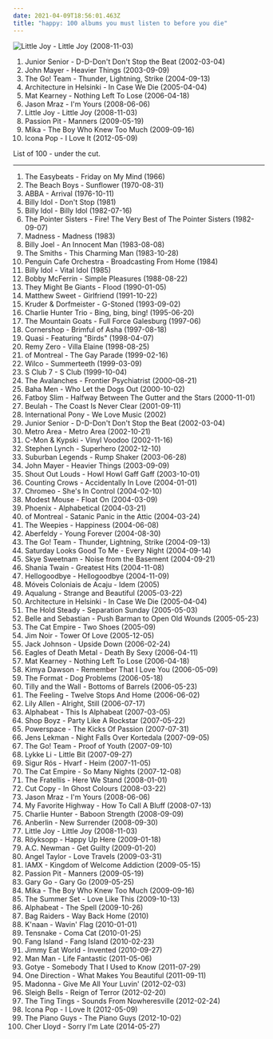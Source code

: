 ```yaml
---
date: 2021-04-09T18:56:01.463Z
title: "happy: 100 albums you must listen to before you die"
---
```

![Little Joy - Little Joy (2008-11-03)](http://coverartarchive.org/release/c2111aeb-1666-4b3d-9ba9-50e7f66c5de0/7171674981-500.jpg "Little Joy - Little Joy (2008-11-03)")
<ol class="albums">
<li data-cover="http://coverartarchive.org/release/7c71b328-e6ab-48b1-96b8-f1df0fca78eb/2981796820-500.jpg" data-tags="electronic, electronica, happy, dance" role="button">Junior Senior - D-D-Don't Don't Stop the Beat (2002-03-04)</li>
<li data-cover="http://coverartarchive.org/release/de5686c7-a301-476e-b4df-61f67f83824b/6621900880-500.jpg" data-tags="john mayer, rock" role="button">John Mayer - Heavier Things (2003-09-09)</li>
<li data-cover="https://img.discogs.com/Gl0JdmtBh4Bu5ENhknStJ6146Ig=/fit-in/600x645/filters:strip_icc():format(jpeg):mode_rgb():quality(90)/discogs-images/R-8577781-1464404138-7605.jpeg.jpg" data-tags="indie, indie rock" role="button">The Go! Team - Thunder, Lightning, Strike (2004-09-13)</li>
<li data-cover="https://img.discogs.com/dvj5OpSy9aqWBgTg6DzCum06chU=/fit-in/280x243/filters:strip_icc():format(jpeg):mode_rgb():quality(90)/discogs-images/R-747219-1242292656.jpeg.jpg" data-tags="indie pop" role="button">Architecture in Helsinki - In Case We Die (2005-04-04)</li>
<li data-cover="https://img.discogs.com/ihYWSmPw0AwWWyMFFIaHYTuzsU8=/fit-in/220x219/filters:strip_icc():format(jpeg):mode_rgb():quality(90)/discogs-images/R-2116301-1439610592-2602.jpeg.jpg" data-tags="mat kearney" role="button">Mat Kearney - Nothing Left To Lose (2006-04-18)</li>
<li data-cover="https://via.placeholder.com/450" data-tags="jason mraz" role="button">Jason Mraz - I'm Yours (2008-06-06)</li>
<li data-cover="http://coverartarchive.org/release/c2111aeb-1666-4b3d-9ba9-50e7f66c5de0/7171674981-500.jpg" data-tags="happy" role="button">Little Joy - Little Joy (2008-11-03)</li>
<li data-cover="http://coverartarchive.org/release/830e2a21-1e76-40ad-a4a5-9a1b12d656ff/11102770324-500.jpg" data-tags="electronic, indie pop, indie" role="button">Passion Pit - Manners (2009-05-19)</li>
<li data-cover="https://img.discogs.com/IKYwr9L9ZoxLmVAvJk4Myb1_G_Y=/fit-in/600x530/filters:strip_icc():format(jpeg):mode_rgb():quality(90)/discogs-images/R-8105976-1553876160-6124.jpeg.jpg" data-tags="pop, mika" role="button">Mika - The Boy Who Knew Too Much (2009-09-16)</li>
<li data-cover="http://coverartarchive.org/release/887f5886-3ade-4b40-b9b0-8a9dc17912be/5213943610-500.jpg" data-tags="i love it, electronic" role="button">Icona Pop - I Love It (2012-05-09)</li>
</ol>
List of 100 - under the cut.
<!-- more -->

_________________

<ol class="albums">
<li data-cover="https://img.discogs.com/MG4zQYJohrZLveLfzk8f7C0DvGA=/fit-in/600x596/filters:strip_icc():format(jpeg):mode_rgb():quality(90)/discogs-images/R-5891387-1549371617-9485.jpeg.jpg" data-tags="classic rock, 60s, psychedelic, oldies, beat" role="button">
The Easybeats - Friday on My Mind (1966)
</li>
<li data-cover="http://coverartarchive.org/release/4831d4b1-ef4c-3140-b7b3-b629bd4b0eed/26221497654-500.jpg" data-tags="70s" role="button">
The Beach Boys - Sunflower (1970-08-31)
</li>
<li data-cover="http://coverartarchive.org/release/f2e7464f-d63b-426b-9a11-6c12c3b5bb84/18748080001-500.jpg" data-tags="pop, 70s" role="button">
ABBA - Arrival (1976-10-11)
</li>
<li data-cover="http://coverartarchive.org/release/6671f035-bb7f-48f3-98a3-99ca33202c67/14753977630-500.jpg" data-tags="80s, happy, 1981 albums, flashback alternatives, gespannt" role="button">
Billy Idol - Don't Stop (1981)
</li>
<li data-cover="https://img.discogs.com/PCgnxVCzzTl-HSsQaU4qnKhloN4=/fit-in/600x600/filters:strip_icc():format(jpeg):mode_rgb():quality(90)/discogs-images/R-600291-1175787502.jpeg.jpg" data-tags="rock, 80s, new wave" role="button">
Billy Idol - Billy Idol (1982-07-16)
</li>
<li data-cover="https://img.discogs.com/8d8f8f69c0b35de09d8b8b063a3d2cd54dd9e234/images/spacer.gif" data-tags="happy, being a kid, p sisters" role="button">
The Pointer Sisters - Fire! The Very Best of The Pointer Sisters (1982-09-07)
</li>
<li data-cover="http://coverartarchive.org/release/3c7258c3-1d4a-4d86-a84c-962a633c386a/7467485718-500.jpg" data-tags="happy, ska, steveadams fm, steveadamsfm" role="button">
Madness - Madness (1983)
</li>
<li data-cover="http://coverartarchive.org/release/bc1be554-7601-3b7e-9cdf-ca98e8e98d0d/9466376999-500.jpg" data-tags="80s, pop, classic rock" role="button">
Billy Joel - An Innocent Man (1983-08-08)
</li>
<li data-cover="https://img.discogs.com/Feym80uVoAut1K5XZG7_l0q_F3M=/fit-in/600x601/filters:strip_icc():format(jpeg):mode_rgb():quality(90)/discogs-images/R-1493201-1541766046-7285.jpeg.jpg" data-tags="happy, brit pop" role="button">
The Smiths - This Charming Man (1983-10-28)
</li>
<li data-cover="http://coverartarchive.org/release/1d133e61-a564-42ce-b3cc-16de07129543/20137019781-500.jpg" data-tags="ambient, happy" role="button">
Penguin Cafe Orchestra - Broadcasting From Home (1984)
</li>
<li data-cover="http://coverartarchive.org/release/08c1b5dc-8b44-4039-b86f-c0dc4975cc27/9230305954-500.jpg" data-tags="80s, rock, new wave" role="button">
Billy Idol - Vital Idol (1985)
</li>
<li data-cover="https://img.discogs.com/N0yLwGB1N62q6L1sBZX0T-eJ_O8=/fit-in/600x595/filters:strip_icc():format(jpeg):mode_rgb():quality(90)/discogs-images/R-6339568-1416841014-5652.jpeg.jpg" data-tags="jazz, a cappella, vocal, reggae" role="button">
Bobby McFerrin - Simple Pleasures (1988-08-22)
</li>
<li data-cover="http://coverartarchive.org/release/22f6cbf4-bc17-4e61-bee9-77f86134426c/8972699010-500.jpg" data-tags="alternative" role="button">
They Might Be Giants - Flood (1990-01-05)
</li>
<li data-cover="http://coverartarchive.org/release/95beab7d-97df-4acc-8936-9c11f8e9ca46/8959933482-500.jpg" data-tags="rock, 90s, greatest albums of the 90s" role="button">
Matthew Sweet - Girlfriend (1991-10-22)
</li>
<li data-cover="https://img.discogs.com/LDoJ4fXQzmCA4wn5n-IRtTjqeP4=/fit-in/600x597/filters:strip_icc():format(jpeg):mode_rgb():quality(90)/discogs-images/R-3481-1568187492-9559.jpeg.jpg" data-tags="chillout, downtempo" role="button">
Kruder & Dorfmeister - G-Stoned (1993-09-02)
</li>
<li data-cover="http://coverartarchive.org/release/40f239f7-248d-4bcf-aae0-894afcd46ea2/9526033999-500.jpg" data-tags="jazz, happy, tenor saxophone, intelligent, modern jazz, nice, blue note, san francisco, simply amazing, radio friendly, kick out the jams, jazszsz, greasy granny, smart songwriter, charlie hunter trio, dave ellis" role="button">
Charlie Hunter Trio - Bing, bing, bing! (1995-06-20)
</li>
<li data-cover="http://coverartarchive.org/release/d6b43dea-a490-45ef-a2df-c4baf53324e2/7927182820-500.jpg" data-tags="indie" role="button">
The Mountain Goats - Full Force Galesburg (1997-06)
</li>
<li data-cover="https://img.discogs.com/N0DYQcqv2Jz9FvR27AOv7ZoFATA=/fit-in/600x531/filters:strip_icc():format(jpeg):mode_rgb():quality(90)/discogs-images/R-48731-1477864490-2799.jpeg.jpg" data-tags="electronica, indie rock, raga rock" role="button">
Cornershop - Brimful of Asha (1997-08-18)
</li>
<li data-cover="http://coverartarchive.org/release/51e264dd-6628-4007-a00c-3d067b72611f/5114498331-500.jpg" data-tags="indie, alternative rock, indie pop, happy, experimental rock, drums, lyrics, favorite drummers, sam coomes, sitrc: birds, dr small jukebox, janet weis, roxichord" role="button">
Quasi - Featuring "Birds" (1998-04-07)
</li>
<li data-cover="http://coverartarchive.org/release/520b1016-8544-48b7-808d-c3dc9f1b7424/15736645484-500.jpg" data-tags="alternative rock" role="button">
Remy Zero - Villa Elaine (1998-08-25)
</li>
<li data-cover="http://coverartarchive.org/release/ec296c98-a954-4ae2-9e50-40ec6753c6c3/28727949293-500.jpg" data-tags="indie pop, indie rock" role="button">
of Montreal - The Gay Parade (1999-02-16)
</li>
<li data-cover="http://coverartarchive.org/release/38a40944-ac73-4c8e-8638-ec0075b170ea/4530840085-500.jpg" data-tags="90s" role="button">
Wilco - Summerteeth (1999-03-09)
</li>
<li data-cover="http://coverartarchive.org/release/747a3c55-9561-427e-b703-7aacf43c249a/13619800579-500.jpg" data-tags="pop" role="button">
S Club 7 - S Club (1999-10-04)
</li>
<li data-cover="http://coverartarchive.org/release/17721db8-7694-4ab4-ac6a-9ebf9bb6e0f7/16291381884-500.jpg" data-tags="electronic" role="button">
The Avalanches - Frontier Psychiatrist (2000-08-21)
</li>
<li data-cover="http://coverartarchive.org/release/e1eb09f5-090f-4a15-8fa2-a8cf7c16d87d/11878814902-500.jpg" data-tags="eurodance" role="button">
Baha Men - Who Let the Dogs Out (2000-10-02)
</li>
<li data-cover="http://coverartarchive.org/release/dfc9ac28-7ec8-3052-8653-0b2eee239b58/9158817243-500.jpg" data-tags="electronic" role="button">
Fatboy Slim - Halfway Between The Gutter and the Stars (2000-11-01)
</li>
<li data-cover="https://img.discogs.com/Ibc3g8neRWGeMlXTjKh7Ue6p2I8=/fit-in/600x597/filters:strip_icc():format(jpeg):mode_rgb():quality(90)/discogs-images/R-1069108-1445584448-4000.jpeg.jpg" data-tags="indie pop, indie rock" role="button">
Beulah - The Coast Is Never Clear (2001-09-11)
</li>
<li data-cover="http://coverartarchive.org/release/58a7061d-6dc3-4fc0-84dd-c08a9c2293e3/27378446093-500.jpg" data-tags="electronica" role="button">
International Pony - We Love Music (2002)
</li>
<li data-cover="http://coverartarchive.org/release/7c71b328-e6ab-48b1-96b8-f1df0fca78eb/2981796820-500.jpg" data-tags="electronic, electronica, happy, dance" role="button">
Junior Senior - D-D-Don't Don't Stop the Beat (2002-03-04)
</li>
<li data-cover="http://coverartarchive.org/release/dddf9405-d33e-42d1-8c30-6bf0e69cafea/4482518089-500.jpg" data-tags="house" role="button">
Metro Area - Metro Area (2002-10-21)
</li>
<li data-cover="http://coverartarchive.org/release/4e40d5d9-5c54-4466-92cc-cd924ea45a8c/2978448714-500.jpg" data-tags="electronic, dance, happy, groovy, favs, lekkah, 4nas, nadh, vemu, mmwm" role="button">
C-Mon & Kypski - Vinyl Voodoo (2002-11-16)
</li>
<li data-cover="https://via.placeholder.com/450" data-tags="comedy" role="button">
Stephen Lynch - Superhero (2002-12-10)
</li>
<li data-cover="http://coverartarchive.org/release/d1acd38d-e01b-4de2-a929-ac1b72ec7d7c/3412654508-500.jpg" data-tags="ska" role="button">
Suburban Legends - Rump Shaker (2003-06-28)
</li>
<li data-cover="http://coverartarchive.org/release/de5686c7-a301-476e-b4df-61f67f83824b/6621900880-500.jpg" data-tags="john mayer, rock" role="button">
John Mayer - Heavier Things (2003-09-09)
</li>
<li data-cover="https://img.discogs.com/6GJfVqXu_BJ_fRyCbg5ue7oXqlI=/fit-in/208x208/filters:strip_icc():format(jpeg):mode_rgb():quality(90)/discogs-images/R-4383615-1363448225-9578.jpeg.jpg" data-tags="indie, swedish, indie rock" role="button">
Shout Out Louds - Howl Howl Gaff Gaff (2003-10-01)
</li>
<li data-cover="http://coverartarchive.org/release/490c329a-7ce9-4eb0-9b00-52175419d031/14684164202-500.jpg" data-tags="soundtrack, shrek" role="button">
Counting Crows - Accidentally In Love (2004-01-01)
</li>
<li data-cover="http://coverartarchive.org/release/1182aafc-c201-379d-ab99-52f604e25819/9749635411-500.jpg" data-tags="dance" role="button">
Chromeo - She's In Control (2004-02-10)
</li>
<li data-cover="https://img.discogs.com/Fcd_ngnmbfHMBVF1BuZQ5_7ndlI=/fit-in/342x342/filters:strip_icc():format(jpeg):mode_rgb():quality(90)/discogs-images/R-356917-1155841615.jpeg.jpg" data-tags="indie, rock, alternative, happy, float on, stuff i own in vinyl" role="button">
Modest Mouse - Float On (2004-03-09)
</li>
<li data-cover="http://coverartarchive.org/release/60f0b2d1-91e8-44a7-af2c-aa31390fbcb8/2142598614-500.jpg" data-tags="indie, indiepop, french" role="button">
Phoenix - Alphabetical (2004-03-21)
</li>
<li data-cover="https://img.discogs.com/SIEPK12-sJoyarzaCcPXxxjKyAQ=/fit-in/600x590/filters:strip_icc():format(jpeg):mode_rgb():quality(90)/discogs-images/R-12870299-1543555386-7478.jpeg.jpg" data-tags="indie pop, indie" role="button">
of Montreal - Satanic Panic in the Attic (2004-03-24)
</li>
<li data-cover="http://coverartarchive.org/release/250bd2dc-a9e8-4c50-9b3d-7863a0efc6d2/3457679280-500.jpg" data-tags="indie" role="button">
The Weepies - Happiness (2004-06-08)
</li>
<li data-cover="http://coverartarchive.org/release/b4d25605-3b43-4fe3-90e6-3b3a492b2421/11156278391-500.jpg" data-tags="twee, happy, chamber music, cheerful, gentle, playful, sweet, 2000s, summery, bright, lively, effervescent, sparkling, innocent, laid-back/ mellow, my goodies, bobjebus16 owns this, indie i own" role="button">
Aberfeldy - Young Forever (2004-08-30)
</li>
<li data-cover="https://img.discogs.com/Gl0JdmtBh4Bu5ENhknStJ6146Ig=/fit-in/600x645/filters:strip_icc():format(jpeg):mode_rgb():quality(90)/discogs-images/R-8577781-1464404138-7605.jpeg.jpg" data-tags="indie, indie rock" role="button">
The Go! Team - Thunder, Lightning, Strike (2004-09-13)
</li>
<li data-cover="https://img.discogs.com/btRp2YznA7QF_9Z576LqzmNocSY=/fit-in/600x600/filters:strip_icc():format(jpeg):mode_rgb():quality(90)/discogs-images/R-442593-1448241064-5247.jpeg.jpg" data-tags="indie pop, twee, happy, boy-girl, pretty indiepop" role="button">
Saturday Looks Good To Me - Every Night (2004-09-14)
</li>
<li data-cover="https://img.discogs.com/FH5EyJ1vHROjni-DJam6i3vIffE=/fit-in/599x600/filters:strip_icc():format(jpeg):mode_rgb():quality(90)/discogs-images/R-1123385-1491730920-7201.jpeg.jpg" data-tags="rock, female vocalists, skye sweetnam, pop" role="button">
Skye Sweetnam - Noise from the Basement (2004-09-21)
</li>
<li data-cover="http://coverartarchive.org/release/958f84cf-4658-38d5-8af7-e82b7e4201cc/20691175360-500.jpg" data-tags="shania twain, country" role="button">
Shania Twain - Greatest Hits (2004-11-08)
</li>
<li data-cover="https://img.discogs.com/pNR1hiO9ZdWhZQGmORuEPqoA0HA=/fit-in/517x517/filters:strip_icc():format(jpeg):mode_rgb():quality(90)/discogs-images/R-5795018-1402866097-4535.jpeg.jpg" data-tags="hellogoodbye" role="button">
Hellogoodbye - Hellogoodbye (2004-11-09)
</li>
<li data-cover="http://coverartarchive.org/release/920a21ae-5b89-4797-9a5a-5a2cf6666076/6306595448-500.jpg" data-tags="brasil, brazilian, ouvir com calma" role="button">
Móveis Coloniais de Acaju - Idem (2005)
</li>
<li data-cover="http://coverartarchive.org/release/c258da99-ac2f-479c-95e7-21d9724fc225/11205419977-500.jpg" data-tags="indie, pop, folk" role="button">
Aqualung - Strange and Beautiful (2005-03-22)
</li>
<li data-cover="https://img.discogs.com/dvj5OpSy9aqWBgTg6DzCum06chU=/fit-in/280x243/filters:strip_icc():format(jpeg):mode_rgb():quality(90)/discogs-images/R-747219-1242292656.jpeg.jpg" data-tags="indie pop" role="button">
Architecture in Helsinki - In Case We Die (2005-04-04)
</li>
<li data-cover="https://img.discogs.com/g9qt8MUvGiB3uZ-jXKg8y_n_sjI=/fit-in/455x455/filters:strip_icc():format(jpeg):mode_rgb():quality(90)/discogs-images/R-1513587-1288765062.jpeg.jpg" data-tags="rock, indie" role="button">
The Hold Steady - Separation Sunday (2005-05-03)
</li>
<li data-cover="https://via.placeholder.com/450" data-tags="indie pop, indie, 00s" role="button">
Belle and Sebastian - Push Barman to Open Old Wounds (2005-05-23)
</li>
<li data-cover="https://img.discogs.com/YtrSaPszyrFXACFtOQboWrZfrNU=/fit-in/500x500/filters:strip_icc():format(jpeg):mode_rgb():quality(90)/discogs-images/R-893597-1170067201.jpeg.jpg" data-tags="ska, alternative, australian" role="button">
The Cat Empire - Two Shoes (2005-09)
</li>
<li data-cover="https://img.discogs.com/dU1gZJMWlQa8hV4L8CyoavxBWQs=/fit-in/500x500/filters:strip_icc():format(jpeg):mode_rgb():quality(90)/discogs-images/R-649256-1264263574.jpeg.jpg" data-tags="electronic" role="button">
Jim Noir - Tower Of Love (2005-12-05)
</li>
<li data-cover="http://coverartarchive.org/release/76409081-4134-4264-9c44-43712f552cd7/21434002898-500.jpg" data-tags="happy, cute, acoustic, laid back, jack johnson, beachy, i can play this song" role="button">
Jack Johnson - Upside Down (2006-02-24)
</li>
<li data-cover="https://img.discogs.com/Cr51MwOudaSojupQ5v1KBoHYtFE=/fit-in/600x450/filters:strip_icc():format(jpeg):mode_rgb():quality(90)/discogs-images/R-1655801-1448876667-9552.jpeg.jpg" data-tags="alternative rock, stoner rock, rock, garage rock" role="button">
Eagles of Death Metal - Death By Sexy (2006-04-11)
</li>
<li data-cover="https://img.discogs.com/ihYWSmPw0AwWWyMFFIaHYTuzsU8=/fit-in/220x219/filters:strip_icc():format(jpeg):mode_rgb():quality(90)/discogs-images/R-2116301-1439610592-2602.jpeg.jpg" data-tags="mat kearney" role="button">
Mat Kearney - Nothing Left To Lose (2006-04-18)
</li>
<li data-cover="https://img.discogs.com/0g8A8Ic0qyE1JbqnSZo3mewZPl0=/fit-in/600x600/filters:strip_icc():format(jpeg):mode_rgb():quality(90)/discogs-images/R-707924-1198936469.gif.jpg" data-tags="singer-songwriter" role="button">
Kimya Dawson - Remember That I Love You (2006-05-09)
</li>
<li data-cover="https://via.placeholder.com/450" data-tags="indie" role="button">
The Format - Dog Problems (2006-05-18)
</li>
<li data-cover="https://img.discogs.com/GR0TpSZ6YmqJNXvDRAvtR4avu_Q=/fit-in/500x500/filters:strip_icc():format(jpeg):mode_rgb():quality(90)/discogs-images/R-3295143-1324410145.jpeg.jpg" data-tags="indie pop" role="button">
Tilly and the Wall - Bottoms of Barrels (2006-05-23)
</li>
<li data-cover="https://img.discogs.com/ngP72QwaCQL3ltaXToJDNaOtB4Q=/fit-in/600x600/filters:strip_icc():format(jpeg):mode_rgb():quality(90)/discogs-images/R-772344-1244368217.jpeg.jpg" data-tags="british, soft rock, pop, indie, rock" role="button">
The Feeling - Twelve Stops And Home (2006-06-02)
</li>
<li data-cover="http://coverartarchive.org/release/7775091e-b300-4dce-849e-93dbaa96eab5/7457813154-500.jpg" data-tags="pop" role="button">
Lily Allen - Alright, Still (2006-07-17)
</li>
<li data-cover="http://coverartarchive.org/release/b21037d4-f190-407e-9857-799374e9a8b7/8282348000-500.jpg" data-tags="pop" role="button">
Alphabeat - This Is Alphabeat (2007-03-05)
</li>
<li data-cover="https://img.discogs.com/6n_StLjzNmzNkY6rQKJHl5wGZNU=/fit-in/600x554/filters:strip_icc():format(jpeg):mode_rgb():quality(90)/discogs-images/R-1952632-1500431620-6697.jpeg.jpg" data-tags="rap, happy, club shit" role="button">
Shop Boyz - Party Like A Rockstar (2007-05-22)
</li>
<li data-cover="http://coverartarchive.org/release/84097af6-1f12-4d65-99e9-a064725e6eb4/18815227088-500.jpg" data-tags="happy, makes me wanna dance, discoverockult, make me feel happy, powerspace, suprizing good, jumpingonthebed, willgetthisalbumdefinitely, stephkicks, find yourself here" role="button">
Powerspace - The Kicks Of Passion (2007-07-31)
</li>
<li data-cover="http://coverartarchive.org/release/4bae6b93-7d34-4abe-984f-61487858e8fa/4890223091-500.jpg" data-tags="indie pop, indie" role="button">
Jens Lekman - Night Falls Over Kortedala (2007-09-05)
</li>
<li data-cover="http://coverartarchive.org/release/aea336b8-1c7f-3e9b-9d0b-bec2194f3419/28649007939-500.jpg" data-tags="indie, 00s" role="button">
The Go! Team - Proof of Youth (2007-09-10)
</li>
<li data-cover="http://coverartarchive.org/release/1be60745-5d0c-3a6b-b365-ecb20299dd6d/12154931370-500.jpg" data-tags="female vocalists" role="button">
Lykke Li - Little Bit (2007-09-27)
</li>
<li data-cover="http://coverartarchive.org/release/a8270390-c345-4d3a-a341-187722f75160/8583241241-500.jpg" data-tags="post-rock, icelandic" role="button">
Sigur Rós - Hvarf - Heim (2007-11-05)
</li>
<li data-cover="http://coverartarchive.org/release/60c75797-7ea4-4a9d-83f5-b25dea1c4bce/2067224068-500.jpg" data-tags="funk, ska, jazz" role="button">
The Cat Empire - So Many Nights (2007-12-08)
</li>
<li data-cover="http://coverartarchive.org/release/a7cc45cd-0290-4178-8123-817ed02baca8/3470357156-500.jpg" data-tags="indie rock, rock, indie" role="button">
The Fratellis - Here We Stand (2008-01-01)
</li>
<li data-cover="http://coverartarchive.org/release/bee6b37a-b48e-4743-b253-77ace8c62f1d/2266503775-500.jpg" data-tags="electronic" role="button">
Cut Copy - In Ghost Colours (2008-03-22)
</li>
<li data-cover="https://via.placeholder.com/450" data-tags="jason mraz" role="button">
Jason Mraz - I'm Yours (2008-06-06)
</li>
<li data-cover="https://img.discogs.com/-icbU4pwffzydFCvpNSUUul6LOQ=/fit-in/500x500/filters:strip_icc():format(jpeg):mode_rgb():quality(90)/discogs-images/R-3794254-1344691332-2901.jpeg.jpg" data-tags="happy, summer, sweet, makes me happy" role="button">
My Favorite Highway - How To Call A Bluff (2008-07-13)
</li>
<li data-cover="http://coverartarchive.org/release/161f1a07-4223-41a8-909d-134009acce9f/5999582806-500.jpg" data-tags="jazz, happy, bass, instrumental music" role="button">
Charlie Hunter - Baboon Strength (2008-09-09)
</li>
<li data-cover="https://img.discogs.com/q9M0ZFD4a27h57L5HCc2vL0NvSg=/fit-in/600x600/filters:strip_icc():format(jpeg):mode_rgb():quality(90)/discogs-images/R-1497920-1263269238.jpeg.jpg" data-tags="alternative rock, rock" role="button">
Anberlin - New Surrender (2008-09-30)
</li>
<li data-cover="http://coverartarchive.org/release/c2111aeb-1666-4b3d-9ba9-50e7f66c5de0/7171674981-500.jpg" data-tags="happy" role="button">
Little Joy - Little Joy (2008-11-03)
</li>
<li data-cover="http://coverartarchive.org/release/71a858f1-0f5e-490d-a2a5-fb2e59ec3e4b/8894527731-500.jpg" data-tags="electronic" role="button">
Röyksopp - Happy Up Here (2009-01-18)
</li>
<li data-cover="http://coverartarchive.org/release/02a56c3b-b793-3f2f-abbf-c9844fd3953a/15606688812-500.jpg" data-tags="indie, rock, indie rock, happy, canadian, 00s, matador, verbwhores2009, my whole damn collection, tag auditions" role="button">
A.C. Newman - Get Guilty (2009-01-20)
</li>
<li data-cover="https://img.discogs.com/CVQos0tzIvf8hE0Us6Qhz1A3Ttc=/fit-in/352x350/filters:strip_icc():format(jpeg):mode_rgb():quality(90)/discogs-images/R-8020511-1453620722-9724.png.jpg" data-tags="happy, acoustic, soft, love songs, ballad, sweet, purchased 09, start to finish albums, discoverockult, powerballad, alt ballad, lovetravel, lovetravels, i own this song" role="button">
Angel Taylor - Love Travels (2009-03-31)
</li>
<li data-cover="https://img.discogs.com/lNDL8nXCb7x21HoFPfPmChKCZZU=/fit-in/600x534/filters:strip_icc():format(jpeg):mode_rgb():quality(90)/discogs-images/R-1773854-1609708059-9034.jpeg.jpg" data-tags="alternative" role="button">
IAMX - Kingdom of Welcome Addiction (2009-05-15)
</li>
<li data-cover="http://coverartarchive.org/release/830e2a21-1e76-40ad-a4a5-9a1b12d656ff/11102770324-500.jpg" data-tags="electronic, indie pop, indie" role="button">
Passion Pit - Manners (2009-05-19)
</li>
<li data-cover="http://coverartarchive.org/release/6aa055b1-051e-42e2-8782-65d25013e48d/12504569177-500.jpg" data-tags="pop, rock, british, happy, summer" role="button">
Gary Go - Gary Go (2009-05-25)
</li>
<li data-cover="https://img.discogs.com/IKYwr9L9ZoxLmVAvJk4Myb1_G_Y=/fit-in/600x530/filters:strip_icc():format(jpeg):mode_rgb():quality(90)/discogs-images/R-8105976-1553876160-6124.jpeg.jpg" data-tags="pop, mika" role="button">
Mika - The Boy Who Knew Too Much (2009-09-16)
</li>
<li data-cover="http://coverartarchive.org/release/4631f280-bc71-403f-a8fd-4637974ccf31/17601593140-500.jpg" data-tags="the summer set, rock, powerpop" role="button">
The Summer Set - Love Like This (2009-10-13)
</li>
<li data-cover="http://coverartarchive.org/release/fd57d406-6d9b-483d-be8d-75a377e757fe/2524009497-500.jpg" data-tags="electronic, electropop, pop, dance, happy, synthpop, fun, danish, europop, danish poprock" role="button">
Alphabeat - The Spell (2009-10-26)
</li>
<li data-cover="https://img.discogs.com/fmLynREcpjqMGzPsv-iYP3IOEBU=/fit-in/300x300/filters:strip_icc():format(jpeg):mode_rgb():quality(90)/discogs-images/R-2608555-1292963431.jpeg.jpg" data-tags="electronic, electro, dance, australian, happy, funk, electrodance, poptron" role="button">
Bag Raiders - Way Back Home (2010)
</li>
<li data-cover="https://img.discogs.com/3-Yod8rujU6Y4iG6tqS_824HmII=/fit-in/600x459/filters:strip_icc():format(jpeg):mode_rgb():quality(90)/discogs-images/R-2834483-1488441125-6059.jpeg.jpg" data-tags="hip-hop, schlager" role="button">
K'naan - Wavin' Flag (2010-01-01)
</li>
<li data-cover="https://img.discogs.com/Wbl1K45Uck0dvUYqtwZOpSDYqAQ=/fit-in/500x500/filters:strip_icc():format(jpeg):mode_rgb():quality(90)/discogs-images/R-2103001-1264239385.jpeg.jpg" data-tags="electro, dance, happy, house, chic" role="button">
Tensnake - Coma Cat (2010-01-25)
</li>
<li data-cover="http://coverartarchive.org/release/593a917a-9f7e-46ea-bf2f-10a6f34fadb4/13513416639-500.jpg" data-tags="indie rock" role="button">
Fang Island - Fang Island (2010-02-23)
</li>
<li data-cover="https://img.discogs.com/LWh_oQb7EG0KtAKkssoE_AWK1-E=/fit-in/225x225/filters:strip_icc():format(jpeg):mode_rgb():quality(90)/discogs-images/R-2752340-1299436862.jpeg.jpg" data-tags="alternative, alternative rock" role="button">
Jimmy Eat World - Invented (2010-09-27)
</li>
<li data-cover="http://coverartarchive.org/release/3bcfd4b2-a2f4-4d9a-ae5d-bbe6f343b1c5/4781198698-500.jpg" data-tags="alternative, indie rock, happy, electornic, low down, drunk walking the streets at 4am thinking of her, u street dc" role="button">
Man Man - Life Fantastic (2011-05-06)
</li>
<li data-cover="https://img.discogs.com/onmqSEYZPlKxHXLcDhp3F3tVWLQ=/fit-in/600x450/filters:strip_icc():format(jpeg):mode_rgb():quality(90)/discogs-images/R-10455018-1497785721-9981.jpeg.jpg" data-tags="pop, somebody that i used to know" role="button">
Gotye - Somebody That I Used to Know (2011-07-29)
</li>
<li data-cover="https://via.placeholder.com/450" data-tags="one direction" role="button">
One Direction - What Makes You Beautiful (2011-09-11)
</li>
<li data-cover="http://coverartarchive.org/release/7841b4d3-3e9f-4d11-ba02-aca5d19558a4/1940920868-500.jpg" data-tags="madonna, pop" role="button">
Madonna - Give Me All Your Luvin' (2012-02-03)
</li>
<li data-cover="http://coverartarchive.org/release/afc47229-be68-49be-9306-6563a2acbad8/3180799317-500.jpg" data-tags="noise pop, indie rock" role="button">
Sleigh Bells - Reign of Terror (2012-02-20)
</li>
<li data-cover="http://coverartarchive.org/release/ccecd601-45e2-411c-bae2-650dd504bf03/13992225037-500.jpg" data-tags="indie, electronic" role="button">
The Ting Tings - Sounds From Nowheresville (2012-02-24)
</li>
<li data-cover="http://coverartarchive.org/release/887f5886-3ade-4b40-b9b0-8a9dc17912be/5213943610-500.jpg" data-tags="i love it, electronic" role="button">
Icona Pop - I Love It (2012-05-09)
</li>
<li data-cover="http://coverartarchive.org/release/c3662da7-dd97-481e-bc61-3d046cccc51b/7638922855-500.jpg" data-tags="piano" role="button">
The Piano Guys - The Piano Guys (2012-10-02)
</li>
<li data-cover="http://coverartarchive.org/release/061227cc-726d-4dbb-96e2-7e6da17c2dbb/7322842299-500.jpg" data-tags="pop" role="button">
Cher Lloyd - Sorry I'm Late (2014-05-27)
</li>
</ol>